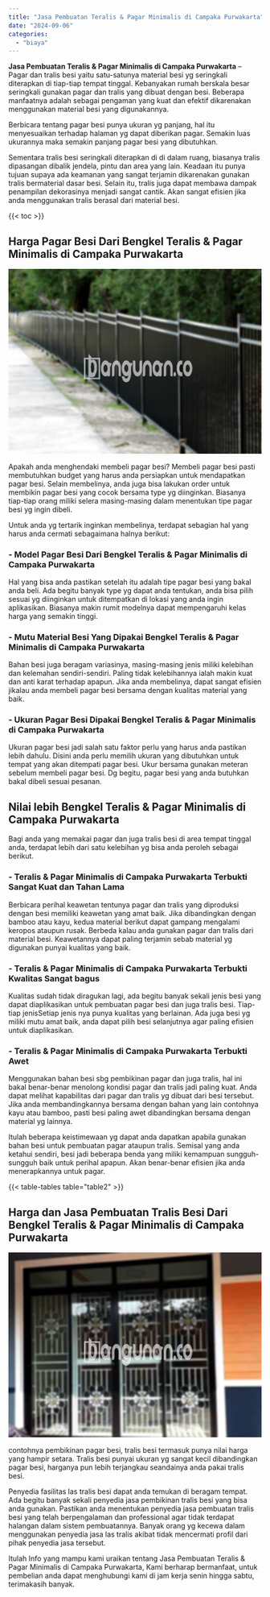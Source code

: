 ```yaml
---
title: "Jasa Pembuatan Teralis & Pagar Minimalis di Campaka Purwakarta"
date: "2024-09-06"
categories: 
  - "biaya"
---
```


**Jasa Pembuatan Teralis & Pagar Minimalis di Campaka Purwakarta** – Pagar dan tralis besi yaitu satu-satunya material besi yg seringkali diterapkan di tiap-tiap tempat tinggal. Kebanyakan rumah berskala besar seringkali gunakan pagar dan tralis yang dibuat dengan besi. Beberapa manfaatnya adalah sebagai pengaman yang kuat dan efektif dikarenakan menggunakan material besi yang digunakannya.

Berbicara tentang pagar besi punya ukuran yg panjang, hal itu menyesuaikan terhadap halaman yg dapat diberikan pagar. Semakin luas ukurannya maka semakin panjang pagar besi yang dibutuhkan.

Sementara tralis besi seringkali diterapkan di di dalam ruang, biasanya tralis dipasangan dibalik jendela, pintu dan area yang lain. Keadaan itu punya tujuan supaya ada keamanan yang sangat terjamin dikarenakan gunakan tralis bermaterial dasar besi. Selain itu, tralis juga dapat membawa dampak penampilan dekorasinya menjadi sangat cantik. Akan sangat efisien jika anda menggunakan tralis berasal dari material besi.

{{< toc >}}

## Harga Pagar Besi Dari Bengkel Teralis & Pagar Minimalis di Campaka Purwakarta

![Jasa Pembuatan Teralis & Pagar Minimalis di Campaka Purwakarta](/images/pagar-minimalis-murah-64.png)

Apakah anda menghendaki membeli pagar besi? Membeli pagar besi pasti membutuhkan budget yang harus anda persiapkan untuk mendapatkan pagar besi. Selain membelinya, anda juga bisa lakukan order untuk membikin pagar besi yang cocok bersama type yg diinginkan. Biasanya tiap-tiap orang miliki selera masing-masing dalam menentukan tipe pagar besi yg ingin dibeli.

Untuk anda yg tertarik inginkan membelinya, terdapat sebagian hal yang harus anda cermati sebagaimana halnya berikut:
### \- Model Pagar Besi Dari Bengkel Teralis & Pagar Minimalis di Campaka Purwakarta

Hal yang bisa anda pastikan setelah itu adalah tipe pagar besi yang bakal anda beli. Ada begitu banyak type yg dapat anda tentukan, anda bisa pilih sesuai yg diinginkan untuk ditempatkan di lokasi yang anda ingin aplikasikan. Biasanya makin rumit modelnya dapat mempengaruhi kelas harga yang semakin tinggi.

### \- Mutu Material Besi Yang Dipakai Bengkel Teralis & Pagar Minimalis di Campaka Purwakarta

Bahan besi juga beragam variasinya, masing-masing jenis miliki kelebihan dan kelemahan sendiri-sendiri. Paling tidak kelebihannya ialah makin kuat dan anti karat terhadap apapun. Jika anda membelinya, dapat sangat efisien jikalau anda membeli pagar besi bersama dengan kualitas material yang baik.

### \- Ukuran Pagar Besi Dipakai Bengkel Teralis & Pagar Minimalis di Campaka Purwakarta

Ukuran pagar besi jadi salah satu faktor perlu yang harus anda pastikan lebih dahulu. Disini anda perlu memilih ukuran yang dibutuhkan untuk tempat yang akan ditempati pagar besi. Ukur bersama gunakan meteran sebelum membeli pagar besi. Dg begitu, pagar besi yang anda butuhkan bakal dibeli sesuai pesanan.

## Nilai lebih Bengkel Teralis & Pagar Minimalis di Campaka Purwakarta

Bagi anda yang memakai pagar dan juga tralis besi di area tempat tinggal anda, terdapat lebih dari satu kelebihan yg bisa anda peroleh sebagai berikut.

### \- Teralis & Pagar Minimalis di Campaka Purwakarta Terbukti Sangat Kuat dan Tahan Lama

Berbicara perihal keawetan tentunya pagar dan tralis yang diproduksi dengan besi memiliki keawetan yang amat baik. Jika dibandingkan dengan bamboo atau kayu, kedua material berikut dapat gampang mengalami keropos ataupun rusak. Berbeda kalau anda gunakan pagar dan tralis dari material besi. Keawetannya dapat paling terjamin sebab material yg digunakan punyai kualitas yang baik.

### \- Teralis & Pagar Minimalis di Campaka Purwakarta Terbukti Kwalitas Sangat bagus

Kualitas sudah tidak diragukan lagi, ada begitu banyak sekali jenis besi yang dapat diaplikasikan untuk pembuatan pagar besi dan juga tralis besi. Tiap-tiap jenisSetiap jenis nya punya kualitas yang berlainan. Ada juga besi yg miliki mutu amat baik, anda dapat pilih besi selanjutnya agar paling efisien untuk diaplikasikan.

### \- Teralis & Pagar Minimalis di Campaka Purwakarta Terbukti Awet

Menggunakan bahan besi sbg pembikinan pagar dan juga tralis, hal ini bakal benar-benar menolong kondisi pagar dan tralis jadi paling kuat. Anda dapat melihat kapabilitas dari pagar dan tralis yg dibuat dari besi tersebut. Jika anda membandingkannya bersama dengan bahan yang lain contohnya kayu atau bamboo, pasti besi paling awet dibandingkan bersama dengan material yg lainnya.

Itulah beberapa keistimewaan yg dapat anda dapatkan apabila gunakan bahan besi untuk pembuatan pagar ataupun tralis. Semisal yang anda ketahui sendiri, besi jadi beberapa benda yang miliki kemampuan sungguh-sungguh baik untuk perihal apapun. Akan benar-benar efisien jika anda menerapkannya untuk pagar.

{{< table-tables table="table2" >}}

## Harga dan Jasa Pembuatan Tralis Besi Dari Bengkel Teralis & Pagar Minimalis di Campaka Purwakarta

![Jasa Pembuatan Teralis & Pagar Minimalis di Campaka Purwakarta](/images/teralis-minimalis-murah-19.png)

contohnya pembikinan pagar besi, tralis besi termasuk punya nilai harga yang hampir setara. Tralis besi punyai ukuran yg sangat kecil dibandingkan pagar besi, harganya pun lebih terjangkau seandainya anda pakai tralis besi.

Penyedia fasilitas las tralis besi dapat anda temukan di beragam tempat. Ada begitu banyak sekali penyedia jasa pembikinan tralis besi yang bisa anda gunakan. Pastikan anda menentukan penyedia jasa pembuatan tralis besi yang telah berpengalaman dan professional agar tidak terdapat halangan dalam sistem pembuatannya. Banyak orang yg kecewa dalam menggunakan penyedia jasa las tralis akibat tidak mencermati profil dari pihak penyedia jasa tersebut.

Itulah Info yang mampu kami uraikan tentang Jasa Pembuatan Teralis & Pagar Minimalis di Campaka Purwakarta, Kami berharap bermanfaat, untuk pembelian anda dapat menghubungi kami di jam kerja senin hingga sabtu, terimakasih banyak.
